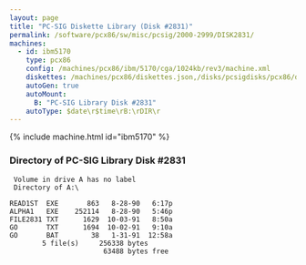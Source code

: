 ```yaml
---
layout: page
title: "PC-SIG Diskette Library (Disk #2831)"
permalink: /software/pcx86/sw/misc/pcsig/2000-2999/DISK2831/
machines:
  - id: ibm5170
    type: pcx86
    config: /machines/pcx86/ibm/5170/cga/1024kb/rev3/machine.xml
    diskettes: /machines/pcx86/diskettes.json,/disks/pcsigdisks/pcx86/diskettes.json
    autoGen: true
    autoMount:
      B: "PC-SIG Library Disk #2831"
    autoType: $date\r$time\rB:\rDIR\r
---
```


{% include machine.html id="ibm5170" %}

### Directory of PC-SIG Library Disk #2831

     Volume in drive A has no label
     Directory of A:\

    READ1ST  EXE       863   8-28-90   6:17p
    ALPHA1   EXE    252114   8-28-90   5:46p
    FILE2831 TXT      1629  10-03-91   8:50a
    GO       TXT      1694  10-02-91   9:10a
    GO       BAT        38   1-31-91  12:58a
            5 file(s)     256338 bytes
                           63488 bytes free
